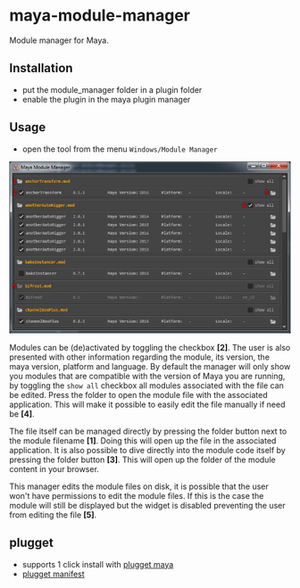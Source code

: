 # maya-module-manager
Module manager for Maya.


## Installation
- put the module_manager folder in a plugin folder
- enable the plugin in the maya plugin manager

## Usage
- open the tool from the menu `Windows/Module Manager`

<p align="center"><img src="https://github.com/hannesdelbeke/maya-module-manager/blob/docs/docs/_images/module-manager-example.png?raw=true"></p>

Modules can be (de)activated by toggling the checkbox **[2]**. The user is also presented with other information regarding the module, its version, the maya version, platform and language. By default the manager will only show you modules that are compatible with the version of Maya you are running, by toggling the `show all` checkbox all modules associated with the file can be edited. Press the folder to open the module file with the associated application. This will make it possible to easily edit the file manually if need be **[4]**.

The file itself can be managed directly by pressing the folder button next to the module filename **[1]**. Doing this will open up the file in the associated application. It is also possible to dive directly into the module code itself by pressing the folder button **[3]**. This will open up the folder of the module content in your browser.

This manager edits the module files on disk, it is possible that the user won't have permissions to edit the module files. If this is the case the module will still be displayed but the widget is disabled preventing the user from editing the file **[5]**.

## plugget
- supports 1 click install with [plugget maya](https://github.com/plugget/plugget-qt-maya-plugin)
- [plugget manifest](https://github.com/plugget/plugget-pkgs/tree/main/maya/module-manager)

